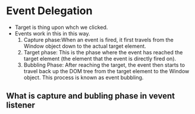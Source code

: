 # Event Delegation

- Target is thing upon whch we clicked.
- Events work in this in this way.
  1. Capture phase:When an event is fired, it first travels from the Window object down to the actual target element.
  2. Target phase: This is the phase where the event has reached the target element (the element that the event is directly fired on).
  3. Bubbling Phase: After reaching the target, the event then starts to travel back up the DOM tree from the target element to the Window object. This process is known as event bubbling.

## What is capture and bubling phase in vevent listener
